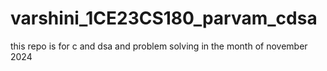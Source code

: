 # varshini_1CE23CS180_parvam_cdsa
this repo is for c and dsa and problem solving in the month of november 2024
